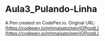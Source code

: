 # Aula3_Pulando-Linha

A Pen created on CodePen.io. Original URL: [https://codepen.io/mhmaisato/pen/jOPozdL](https://codepen.io/mhmaisato/pen/jOPozdL).


